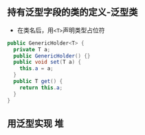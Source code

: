 ## 持有泛型字段的类的定义-泛型类
* 在类名后，用`<T>`声明类型占位符  
```java
public GenericHolder<T> {
  private T a;
  public GenericHolder() {}
  public void set(T a) {
    this.a = a;
  }
  public T get() {
    return this.a;
  }
}
```
## 用泛型实现 堆
```

```

